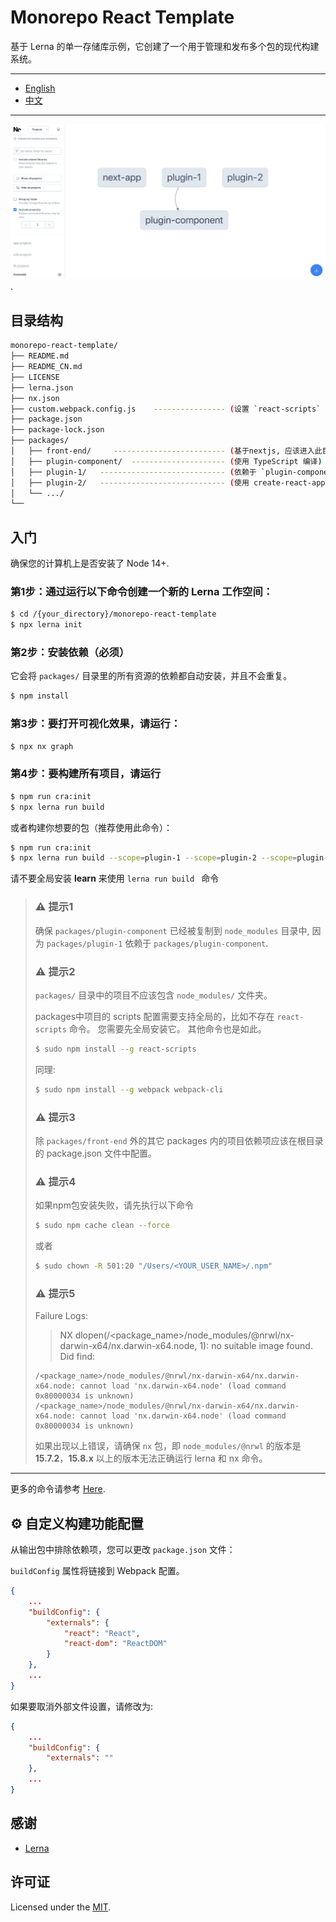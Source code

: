 # Monorepo React Template

基于 Lerna 的单一存储库示例，它创建了一个用于管理和发布多个包的现代构建系统。

---

- [English](README.md)
- [中文](README_CN.md)

---


![screenshot](screenshot.jpg).


## 目录结构


```sh
monorepo-react-template/
├── README.md
├── README_CN.md
├── LICENSE
├── lerna.json  
├── nx.json
├── custom.webpack.config.js    ---------------- (设置 `react-scripts` 命令的 webpack 配置)
├── package.json
├── package-lock.json
├── packages/ 
│   ├── front-end/     ------------------------- (基于nextjs, 应该进入此目录单独编译它)
│   ├── plugin-component/  --------------------- (使用 TypeScript 编译)
│   ├── plugin-1/   ---------------------------- (依赖于 `plugin-component`)
│   ├── plugin-2/   ---------------------------- (使用 create-react-app 5+ 的 `react-scripts` 命令)
│   └── .../
└──
```


## 入门

确保您的计算机上是否安装了 Node 14+.

### 第1步：通过运行以下命令创建一个新的 Lerna 工作空间：

```sh
$ cd /{your_directory}/monorepo-react-template
$ npx lerna init
```


### 第2步：安装依赖（必须）

它会将 `packages/` 目录里的所有资源的依赖都自动安装，并且不会重复。

```sh
$ npm install
```
 

### 第3步：要打开可视化效果，请运行：

```sh
$ npx nx graph
```
 
### 第4步：要构建所有项目，请运行

```sh
$ npm run cra:init
$ npx lerna run build
```

或者构建你想要的包（推荐使用此命令）：

```sh
$ npm run cra:init
$ npx lerna run build --scope=plugin-1 --scope=plugin-2 --scope=plugin-component
```

请不要全局安装 **learn** 来使用 `lerna run build ` 命令

<blockquote>
<h3>⚠️ 提示1</h3>

确保 `packages/plugin-component` 已经被复制到 `node_modules` 目录中, 因为 `packages/plugin-1` 依赖于 `packages/plugin-component`.


<h3>⚠️ 提示2</h3>

`packages/` 目录中的项目不应该包含 `node_modules/` 文件夹。

packages中项目的 scripts 配置需要支持全局的，比如不存在 `react-scripts` 命令。 您需要先全局安装它。 其他命令也是如此。


```sh
$ sudo npm install --g react-scripts
```

同理:

```sh
$ sudo npm install --g webpack webpack-cli
```

<h3>⚠️ 提示3</h3>

除 `packages/front-end` 外的其它 packages 内的项目依赖项应该在根目录的 package.json 文件中配置。


<h3>⚠️ 提示4</h3>

如果npm包安装失败，请先执行以下命令

```sh
$ sudo npm cache clean --force
```
或者

```sh
$ sudo chown -R 501:20 "/Users/<YOUR_USER_NAME>/.npm"
```

<h3>⚠️ 提示5</h3>

Failure Logs:

>  NX   dlopen(/<package_name>/node_modules/@nrwl/nx-darwin-x64/nx.darwin-x64.node, 1): no suitable image found.  Did find:

   	/<package_name>/node_modules/@nrwl/nx-darwin-x64/nx.darwin-x64.node: cannot load 'nx.darwin-x64.node' (load command 0x80000034 is unknown)
   	/<package_name>/node_modules/@nrwl/nx-darwin-x64/nx.darwin-x64.node: cannot load 'nx.darwin-x64.node' (load command 0x80000034 is unknown)



如果出现以上错误，请确保 `nx` 包，即 `node_modules/@nrwl` 的版本是 **15.7.2**，**15.8.x** 以上的版本无法正确运行 lerna 和 nx 命令。


</blockquote>

 
 ---

更多的命令请参考 [Here](https://lerna.js.org/docs/getting-started).


## ⚙️ 自定义构建功能配置


从输出包中排除依赖项，您可以更改 `package.json` 文件：

`buildConfig` 属性将链接到 Webpack 配置。

```json
{
    ...
    "buildConfig": {
        "externals": {
            "react": "React",
            "react-dom": "ReactDOM"
        }
    },
    ...
}
```

如果要取消外部文件设置，请修改为:

```json
{
    ...
    "buildConfig": {
        "externals": ""
    },
    ...
}
```




## 感谢

- [Lerna](https://github.com/lerna/lerna)


## 许可证

Licensed under the [MIT](https://opensource.org/licenses/MIT).

